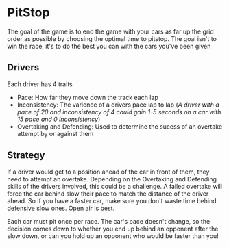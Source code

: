 # PitStop
The goal of the game is to end the game with your cars as far up the 
grid order as possible by choosing the optimal time to pitstop. The goal isn't to
win the race, it's to do the best you can with the cars you've been given

## Drivers
Each driver has 4 traits
- Pace: How far they move down the track each lap
- Inconsistency: The varience of a drivers pace lap to lap
    (*A driver with a pace of 20 and inconsistency of 4 could gain 1-5 seconds on a car with 15 pace and 0 inconsistency*)
- Overtaking and Defending: Used to determine the sucess of an overtake attempt
    by or against them

## Strategy
If a driver would get to a position ahead of the car in front of them, they need to
attempt an overtake. Depending on the Overtaking and Defending skills of the 
drivers involved, this could be a challenge. A failed overtake will force the car behind
slow their pace to match the distance of the driver ahead. So if you have a faster car, 
make sure you don't waste time behind defensive slow ones. Open air is best.

Each car must pit once per race. The car's pace doesn't change, so the decision comes down
to whether you end up behind an opponent after the slow down, or can you hold up an 
opponent who would be faster than you!
